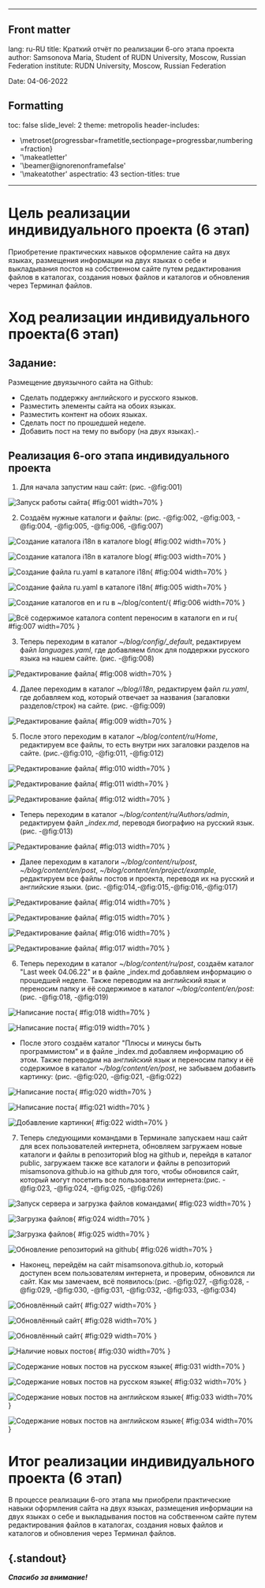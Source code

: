 
---
## Front matter
lang: ru-RU
title: Краткий отчёт по реализации 6-ого этапа проекта
author: Samsonova Maria, Student of RUDN University, Moscow, Russian Federation
institute: RUDN University, Moscow, Russian Federation

Date: 04-06-2022

## Formatting
toc: false
slide_level: 2
theme: metropolis
header-includes: 
 - \metroset{progressbar=frametitle,sectionpage=progressbar,numbering=fraction}
 - '\makeatletter'
 - '\beamer@ignorenonframefalse'
 - '\makeatother'
aspectratio: 43
section-titles: true
---

# Цель реализации индивидуального проекта (6 этап)

Приобретение практических навыков оформление сайта на двух языках, размещения информации на двух языках о себе и выкладывания постов на собственном сайте путем редактирования файлов в каталогах, создания новых файлов и каталогов и обновления через Терминал файлов.

# Ход реализации индивидуального проекта(6 этап)

## Задание:

Размещение двуязычного сайта на Github:

- Сделать поддержку английского и русского языков.
- Разместить элементы сайта на обоих языках.
- Разместить контент на обоих языках.
- Сделать пост по прошедшей неделе.
- Добавить пост на тему по выбору (на двух языках).- 

## Реализация 6-ого этапа индивидуального проекта

1. Для начала запустим наш сайт: (рис. -@fig:001)

![Запуск работы сайта](image/1.png){ #fig:001 width=70% }

2. Создаём нужные каталоги и файлы: (рис. -@fig:002, -@fig:003, -@fig:004, -@fig:005, -@fig:006, -@fig:007)

![Создание каталога i18n в каталоге blog](image/2.png){ #fig:002 width=70% }

![Создание каталога i18n в каталоге blog](image/3.png){ #fig:003 width=70% }

![Создание файла ru.yaml в каталоге i18n](image/4.png){ #fig:004 width=70% }

![Создание файла ru.yaml в каталоге i18n](image/5.png){ #fig:005 width=70% }

![Создание каталогов en и ru в ~/blog/content/](image/6.png){ #fig:006 width=70% }

![Всё содержимое каталога content переносим в каталоги en и ru](image/7.png){ #fig:007 width=70% }

3. Теперь переходим в каталог  *~/blog/config/_default*, редактируем файл *languages.yaml*, где добавляем блок для поддержки русского языка на нашем сайте.  (рис. -@fig:008)

![Редактирование файла](image/10.png){ #fig:008 width=70% }

4. Далее переходим в каталог  *~/blog/i18n*, редактируем файл *ru.yaml*, где добавляем код, который отвечает за названия (загаловки разделов/строк) на сайте.  (рис. -@fig:009)

![Редактирование файла](image/11.png){ #fig:009 width=70% }

5. После этого переходим в каталог  *~/blog/content/ru/Home*, редактируем все файлы, то есть внутри них загаловки разделов на сайте. (рис.-@fig:010, -@fig:011, -@fig:012)

![Редактирование файла](image/12.png){ #fig:010 width=70% }

![Редактирование файла](image/13.png){ #fig:011 width=70% }

![Редактирование файла](image/14.png){ #fig:012 width=70% }

- Теперь переходим в каталог  *~/blog/content/ru/Authors/admin*, редактируем файл *_index.md*, переводя биографию на русский язык. (рис. -@fig:013)

![Редактирование файла](image/15.png){ #fig:013 width=70% }

- Далее переходим в каталоги  *~/blog/content/ru/post*, *~/blog/content/en/post*, *~/blog/content/en/project/example*, редактируем все файлы постов и проекта, переводя их на русский и английские языки. (рис. -@fig:014,-@fig:015,-@fig:016,-@fig:017)

![Редактирование файла](image/15.png){ #fig:014 width=70% }

![Редактирование файла](image/16.png){ #fig:015 width=70% }

![Редактирование файла](image/17.png){ #fig:016 width=70% }

![Редактирование файла](image/18.png){ #fig:017 width=70% }

6. Теперь переходим в каталог  *~/blog/content/ru/post*, создаём каталог "Last week 04.06.22" и в файле _index.md добавляем информацию о прошедшей неделе. Также переводим на английский язык и переносим папку и ёё содержимое в каталог  *~/blog/content/en/post*: (рис. -@fig:018, -@fig:019)

![Написание поста](image/19.png){ #fig:018 width=70% }

![Написание поста](image/20.png){ #fig:019 width=70% }

- После этого создаём каталог "Плюсы и минусы быть программистом" и в файле _index.md добавляем информацию об этом. Также переводим на английский язык и переносим папку и ёё содержимое в каталог  *~/blog/content/en/post*, не забываем добавить картинку: (рис. -@fig:020, -@fig:021, -@fig:022)

![Написание поста](image/21.png){ #fig:020 width=70% }

![Написание поста](image/22.png){ #fig:021 width=70% }

![Добавление картинки](image/23.png){ #fig:022 width=70% }

7. Теперь следующими командами в Терминале запускаем наш сайт для всех пользователей интернета, обновляем загружаем новые каталоги и файлы в репозиторий blog на github и, перейдя в каталог public, загружаем также все каталоги и файлы в репозиторий misamsonova.github.io на github для того, чтобы обновился сайт, который могут посетить все пользователи интернета:(рис. -@fig:023, -@fig:024, -@fig:025, -@fig:026)

![Запуск сервера и загрузка файлов командами](image/24.png){ #fig:023 width=70% }

![Загрузка файлов](image/25.png){ #fig:024 width=70% }

![Загрузка файлов](image/26.png){ #fig:025 width=70% }

![Обновление репозиторий на github](image/27.png){ #fig:026 width=70% }

- Наконец, перейдём на сайт misamsonova.github.io, который доступен всем пользователям интернета, и проверим, обновился ли сайт. Как мы замечаем, всё появилось:(рис. -@fig:027, -@fig:028, -@fig:029, -@fig:030, -@fig:031, -@fig:032, -@fig:033, -@fig:034)

![Обновлённый сайт](image/28.png){ #fig:027 width=70% }

![Обновлённый сайт](image/29.png){ #fig:028 width=70% }

![Обновлённый сайт](image/30.png){ #fig:029 width=70% }

![Наличие новых постов](image/31.png){ #fig:030 width=70% }

![Содержание новых постов на русском языке](image/32.png){ #fig:031 width=70% }

![Содержание новых постов на русском языке](image/33.png){ #fig:032 width=70% }

![Содержание новых постов на английском языке](image/34.png){ #fig:033 width=70% }

![Содержание новых постов на английском языке](image/35.png){ #fig:034 width=70% }

# Итог реализации индивидуального проекта (6 этап)

В процессе реализации 6-ого этапа мы приобрели практические навыки оформления сайта на двух языках, размещения информации на двух языках о себе и выкладывания постов на собственном сайте путем редактирования файлов в каталогах, создания новых файлов и каталогов и обновления через Терминал файлов.

## {.standout}

***Спасибо за внимание!***